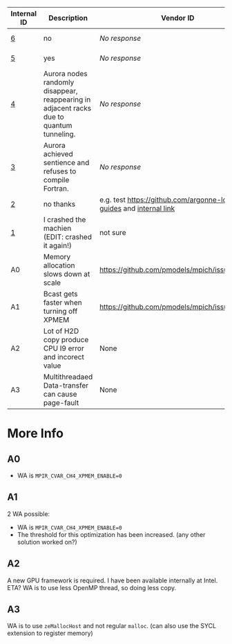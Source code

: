 | Internal ID |  Description | Vendor ID | Reproducer Path | PoC | Status | Priority | ETA
| --- | --- | --- | --- | --- | --- | --- |--- |
| [6](https://github.com/argonne-lcf/AuroraBugTracking-test/issues/6) | no | _No response_ | /dev/null | kgf | never closed | medium | _No response_ |
| [5](https://github.com/argonne-lcf/AuroraBugTracking-test/issues/5) | yes | _No response_ | /dev/null | kgf | Closed? | medium | _No response_ |
| [4](https://github.com/argonne-lcf/AuroraBugTracking-test/issues/4) | Aurora nodes randomly disappear, reappearing in adjacent racks due to quantum tunneling. | _No response_ | /home/schrodinger/box_experiments/x4702c6s3b0n0 | Erwin Schrödinger | Open — Workaround: Observe harder | medium | _No response_ |
| [3](https://github.com/argonne-lcf/AuroraBugTracking-test/issues/3) | Aurora achieved sentience and refuses to compile Fortran. | _No response_ | /home/hal/open_the_pod_bay_doors | HAL 9000 | Open — Self-aware, refuses debugging | high | _No response_ |
| [2](https://github.com/argonne-lcf/AuroraBugTracking-test/issues/2) | no thanks | e.g. test https://github.com/argonne-lcf/user-guides and [internal link](https://github.com/argonne-lcf/user-guides) | this is not a path: https://github.com/argonne-lcf/user-guides | Tim Williams | Workaround Available | low | _No response_ |
| [1](https://github.com/argonne-lcf/AuroraBugTracking-test/issues/1) | I crashed the machien (EDIT: crashed it again!) | not sure | /home/etc | kyle | Open | medium | two years from now |
| A0 | Memory allocation slows down at scale | https://github.com/pmodels/mpich/issues/7333 | In the issue | Ye Luo | Open -- WA available |
| A1 | Bcast gets faster when turning off XPMEM | https://github.com/pmodels/mpich/issues/7334 | In the issue | Ye Luo | Open -- WA available |
| A2 | Lot of H2D copy produce CPU I9 error and incorect value | None | Full QMCPACK | Ye Luo | Open |  X | 
| A3 | Multithreadaed Data-transfer can cause page-fault | None | Full QMCPACK | Ye Luo | Open -- WA available |  X | 

# More Info

## A0

- WA is `MPIR_CVAR_CH4_XPMEM_ENABLE=0` 

## A1

2 WA possible:
 - WA is `MPIR_CVAR_CH4_XPMEM_ENABLE=0`
 - The threshold for this optimization has been increased. (any other solution worked on?)

## A2

A new GPU framework is required. I have been available internally at Intel. ETA? WA is to use less OpenMP thread, so doing less copy.

## A3

WA is to use `zeMallocHost` and not regular `malloc`. (can also use the SYCL extension to register memory)
